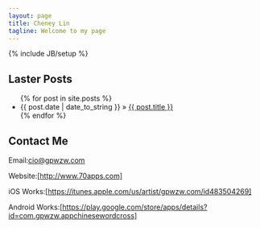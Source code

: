 ```yaml
---
layout: page
title: Cheney Lin
tagline: Welcome to my page
---
```

{% include JB/setup %}

## Laster Posts

<ul class="posts">
  {% for post in site.posts %}
    <li><span>{{ post.date | date_to_string }}</span> &raquo; <a href="{{ BASE_PATH }}{{ post.url }}">{{ post.title }}</a></li>
  {% endfor %}
</ul>

## Contact Me

Email:<cio@gpwzw.com>

Website:[http://www.70apps.com]

iOS Works:[https://itunes.apple.com/us/artist/gpwzw.com/id483504269]

Android Works:[https://play.google.com/store/apps/details?id=com.gpwzw.appchinesewordcross]
